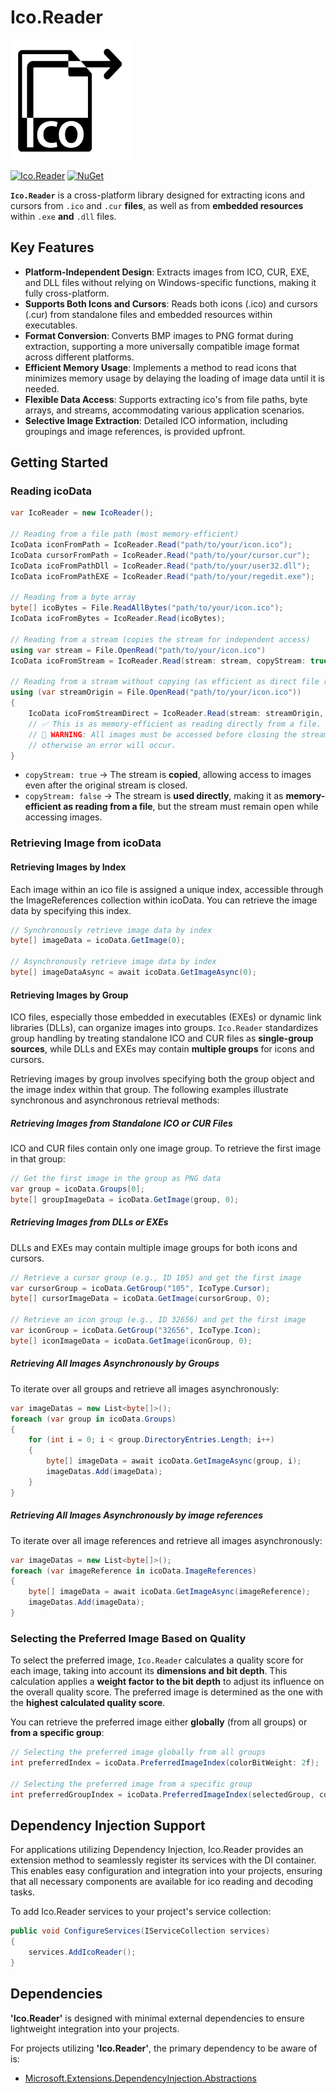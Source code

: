 # Ico.Reader
<img width="192" height="auto" src="icon.png">

[![Ico.Reader](https://img.shields.io/nuget/vpre/Ico.Reader.svg?cacheSeconds=3600&label=Ico.Reader%20nuget)](https://www.nuget.org/packages/Ico.Reader)
[![NuGet](https://img.shields.io/nuget/dt/Ico.Reader.svg?cacheSeconds=3600&label=Downloads)](https://www.nuget.org/packages/Ico.Reader)

**`Ico.Reader`** is a cross-platform library designed for extracting icons and cursors from `.ico` and `.cur` **files**, as well as from **embedded resources** within `.exe` **and** `.dll` files.

## Key Features
- **Platform-Independent Design**: Extracts images from ICO, CUR, EXE, and DLL files without relying on Windows-specific functions, making it fully cross-platform.
- **Supports Both Icons and Cursors**: Reads both icons (.ico) and cursors (.cur) from standalone files and embedded resources within executables.
- **Format Conversion**: Converts BMP images to PNG format during extraction, supporting a more universally compatible image format across different platforms.
- **Efficient Memory Usage**: Implements a method to read icons that minimizes memory usage by delaying the loading of image data until it is needed.
- **Flexible Data Access**: Supports extracting ico's from file paths, byte arrays, and streams, accommodating various application scenarios.
- **Selective Image Extraction**: Detailed ICO information, including groupings and image references, is provided upfront.

## Getting Started

### Reading icoData
```cs
var IcoReader = new IcoReader();

// Reading from a file path (most memory-efficient)
IcoData iconFromPath = IcoReader.Read("path/to/your/icon.ico");
IcoData cursorFromPath = IcoReader.Read("path/to/your/cursor.cur");
IcoData icoFromPathDll = IcoReader.Read("path/to/your/user32.dll");
IcoData icoFromPathEXE = IcoReader.Read("path/to/your/regedit.exe");

// Reading from a byte array
byte[] icoBytes = File.ReadAllBytes("path/to/your/icon.ico");
IcoData icoFromBytes = IcoReader.Read(icoBytes);

// Reading from a stream (copies the stream for independent access)
using var stream = File.OpenRead("path/to/your/icon.ico")
IcoData icoFromStream = IcoReader.Read(stream: stream, copyStream: true);

// Reading from a stream without copying (as efficient as direct file reading)
using (var streamOrigin = File.OpenRead("path/to/your/icon.ico"))
{
    IcoData icoFromStreamDirect = IcoReader.Read(stream: streamOrigin, copyStream: false);
    // ✅ This is as memory-efficient as reading directly from a file.
    // 🔴 WARNING: All images must be accessed before closing the stream, 
    // otherwise an error will occur.
}
```
- `copyStream: true` → The stream is **copied**, allowing access to images even after the original stream is closed.
- `copyStream: false` → The stream is **used directly**, making it as **memory-efficient as reading from a file**, but the stream must remain open while accessing images.

### Retrieving Image from icoData

#### Retrieving Images by Index
Each image within an ico file is assigned a unique index, accessible through the ImageReferences collection within icoData. You can retrieve the image data by specifying this index.

```cs
// Synchronously retrieve image data by index
byte[] imageData = icoData.GetImage(0);

// Asynchronously retrieve image data by index
byte[] imageDataAsync = await icoData.GetImageAsync(0);
```

#### Retrieving Images by Group
ICO files, especially those embedded in executables (EXEs) or dynamic link libraries (DLLs), can organize images into groups.
`Ico.Reader` standardizes group handling by treating standalone ICO and CUR files as **single-group sources**, while DLLs and EXEs may contain **multiple groups** for icons and cursors.

Retrieving images by group involves specifying both the group object and the image index within that group.
The following examples illustrate synchronous and asynchronous retrieval methods:

##### Retrieving Images from Standalone ICO or CUR Files
ICO and CUR files contain only one image group.
To retrieve the first image in that group:
```cs
// Get the first image in the group as PNG data
var group = icoData.Groups[0];
byte[] groupImageData = icoData.GetImage(group, 0);
```

##### Retrieving Images from DLLs or EXEs
DLLs and EXEs may contain multiple image groups for both icons and cursors.
```cs
// Retrieve a cursor group (e.g., ID 105) and get the first image
var cursorGroup = icoData.GetGroup("105", IcoType.Cursor);
byte[] cursorImageData = icoData.GetImage(cursorGroup, 0);

// Retrieve an icon group (e.g., ID 32656) and get the first image
var iconGroup = icoData.GetGroup("32656", IcoType.Icon);
byte[] iconImageData = icoData.GetImage(iconGroup, 0);
```

##### Retrieving All Images Asynchronously by Groups
To iterate over all groups and retrieve all images asynchronously:
```cs
var imageDatas = new List<byte[]>();
foreach (var group in icoData.Groups)
{
    for (int i = 0; i < group.DirectoryEntries.Length; i++)
    {
        byte[] imageData = await icoData.GetImageAsync(group, i);
        imageDatas.Add(imageData);
    }
}
```

##### Retrieving All Images Asynchronously by image references
To iterate over all image references and retrieve all images asynchronously:
```cs
var imageDatas = new List<byte[]>();
foreach (var imageReference in icoData.ImageReferences)
{
    byte[] imageData = await icoData.GetImageAsync(imageReference);
    imageDatas.Add(imageData);
}
```


### Selecting the Preferred Image Based on Quality
To select the preferred image, `Ico.Reader` calculates a quality score for each image, taking into account its **dimensions and bit depth**.
This calculation applies a **weight factor to the bit depth** to adjust its influence on the overall quality score.
The preferred image is determined as the one with the **highest calculated quality score**.

You can retrieve the preferred image either **globally** (from all groups) or **from a specific group**:

```cs
// Selecting the preferred image globally from all groups
int preferredIndex = icoData.PreferredImageIndex(colorBitWeight: 2f);

// Selecting the preferred image from a specific group
int preferredGroupIndex = icoData.PreferredImageIndex(selectedGroup, colorBitWeight: 2f);
```

## Dependency Injection Support
For applications utilizing Dependency Injection, Ico.Reader provides an extension method to seamlessly register its services with the DI container. This enables easy configuration and integration into your projects, ensuring that all necessary components are available for ico reading and decoding tasks.

To add Ico.Reader services to your project's service collection:
```cs
public void ConfigureServices(IServiceCollection services)
{
    services.AddIcoReader();
}
```

## Dependencies
**'Ico.Reader'** is designed with minimal external dependencies to ensure lightweight integration into your projects. 

For projects utilizing **'Ico.Reader'**, the primary dependency to be aware of is:
- [Microsoft.Extensions.DependencyInjection.Abstractions](https://www.nuget.org/packages/Microsoft.Extensions.DependencyInjection.Abstractions/)

